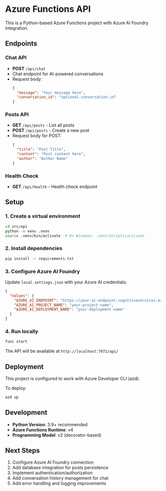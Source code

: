 # Azure Functions API

This is a Python-based Azure Functions project with Azure AI Foundry integration.

## Endpoints

### Chat API
- **POST** `/api/chat`
- Chat endpoint for AI-powered conversations
- Request body:
  ```json
  {
    "message": "Your message here",
    "conversation_id": "optional-conversation-id"
  }
  ```

### Posts API
- **GET** `/api/posts` - List all posts
- **POST** `/api/posts` - Create a new post
- Request body for POST:
  ```json
  {
    "title": "Post Title",
    "content": "Post content here",
    "author": "Author Name"
  }
  ```

### Health Check
- **GET** `/api/health` - Health check endpoint

## Setup

### 1. Create a virtual environment
```bash
cd src/api
python -m venv .venv
source .venv/bin/activate  # On Windows: .venv\Scripts\activate
```

### 2. Install dependencies
```bash
pip install -r requirements.txt
```

### 3. Configure Azure AI Foundry
Update `local.settings.json` with your Azure AI credentials:
```json
{
  "Values": {
    "AZURE_AI_ENDPOINT": "https://your-ai-endpoint.cognitiveservices.azure.com/",
    "AZURE_AI_PROJECT_NAME": "your-project-name",
    "AZURE_AI_DEPLOYMENT_NAME": "your-deployment-name"
  }
}
```

### 4. Run locally
```bash
func start
```

The API will be available at `http://localhost:7071/api/`

## Deployment

This project is configured to work with Azure Developer CLI (azd).

To deploy:
```bash
azd up
```

## Development

- **Python Version**: 3.9+ recommended
- **Azure Functions Runtime**: v4
- **Programming Model**: v2 (decorator-based)

## Next Steps

1. Configure Azure AI Foundry connection
2. Add database integration for posts persistence
3. Implement authentication/authorization
4. Add conversation history management for chat
5. Add error handling and logging improvements
